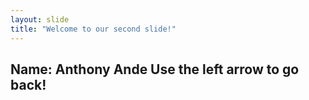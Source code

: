 ```yaml
---
layout: slide
title: "Welcome to our second slide!"
---
```

Name: Anthony Ande
Use the left arrow to go back!
---
